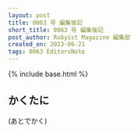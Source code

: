 ```yaml
---
layout: post
title: 0063 号 編集後記
short_title: 0063 号 編集後記
post_author: Rubyist Magazine 編集部
created_on: 2023-06-21
tags: 0063 EditorsNote
---
```

{% include base.html %}

## かくたに

(あとでかく)
